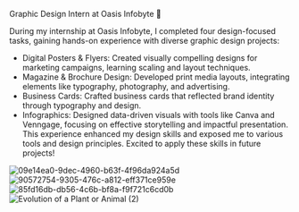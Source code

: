 Graphic Design Intern at Oasis Infobyte 🎨

During my internship at Oasis Infobyte, I completed four design-focused tasks, gaining hands-on experience with diverse graphic design projects:
* Digital Posters & Flyers: Created visually compelling designs for marketing campaigns, learning scaling and layout techniques.
* Magazine & Brochure Design: Developed print media layouts, integrating elements like typography, photography, and advertising.
* Business Cards: Crafted business cards that reflected brand identity through typography and design.
* Infographics: Designed data-driven visuals with tools like Canva and Venngage, focusing on effective storytelling and impactful presentation.
 This experience enhanced my design skills and exposed me to various tools and design principles. Excited to apply these skills in future projects!

![09e14ea0-9dec-4960-b63f-4f96da924a5d](https://github.com/user-attachments/assets/a07b5b87-3784-4448-bee3-ef64bd83ed53)
![90572754-9305-476c-a812-eff371ce959e](https://github.com/user-attachments/assets/22d54531-92f1-475f-b0c3-d45b7a9e5170)
![85fd16db-db56-4c6b-bf8a-f9f721c6cd0b](https://github.com/user-attachments/assets/cb85169b-acab-4c48-8c5e-987078791c50)
![Evolution of a Plant or Animal (2)](https://github.com/user-attachments/assets/4327138c-6be8-4e24-b35f-9e6b8f64d292)
